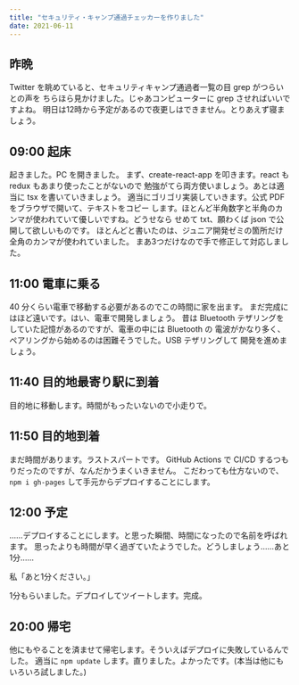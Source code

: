 ```yaml
---
title: "セキュリティ・キャンプ通過チェッカーを作りました"
date: 2021-06-11
---
```


## 昨晩

Twitter を眺めていると、セキュリティキャンプ通過者一覧の目 grep がつらいとの声を
ちらほら見かけました。じゃあコンピューターに grep させればいいですよね。
明日は12時から予定があるので夜更しはできません。とりあえず寝ましょう。

## 09:00 起床

起きました。PC を開きました。
まず、create-react-app を叩きます。react も redux もあまり使ったことがないので
勉強がてら両方使いましょう。あとは適当に tsx を書いていきましょう。
適当にゴリゴリ実装していきます。公式 PDF をブラウザで開いて、テキストをコピー
します。ほとんど半角数字と半角のカンマが使われていて優しいですね。どうせなら
せめて txt、願わくば json で公開して欲しいものです。
ほとんどと書いたのは、ジュニア開発ゼミの箇所だけ全角のカンマが使われていました。
まあ3つだけなので手で修正して対応しました。

## 11:00 電車に乗る

40 分くらい電車で移動する必要があるのでこの時間に家を出ます。
まだ完成にはほど遠いです。はい、電車で開発しましょう。
昔は Bluetooth テザリングをしていた記憶があるのですが、電車の中には Bluetooth の
電波がかなり多く、ペアリングから始めるのは困難そうでした。USB テザリングして
開発を進めましょう。

## 11:40 目的地最寄り駅に到着

目的地に移動します。時間がもったいないので小走りで。

## 11:50 目的地到着

まだ時間があります。ラストスパートです。
GitHub Actions で CI/CD するつもりだったのですが、なんだかうまくいきません。
こだわっても仕方ないので、`npm i gh-pages` して手元からデプロイすることにします。

## 12:00 予定

……デプロイすることにします。と思った瞬間、時間になったので名前を呼ばれます。
思ったよりも時間が早く過ぎていたようでした。どうしましょう……あと1分……

私「あと1分ください。」

1分もらいました。デプロイしてツイートします。完成。

## 20:00 帰宅

他にもやることを済ませて帰宅します。そういえばデプロイに失敗しているんでした。
適当に `npm update` します。直りました。よかったです。(本当は他にもいろいろ試しました。)
